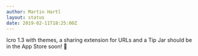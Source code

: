 ```yaml
---
author: Martin Hartl
layout: status
date: 2019-02-11T18:25:00Z
---
```

Icro 1.3 with themes, a sharing extension for URLs and a Tip Jar should be in the App Store soon! 🎉 